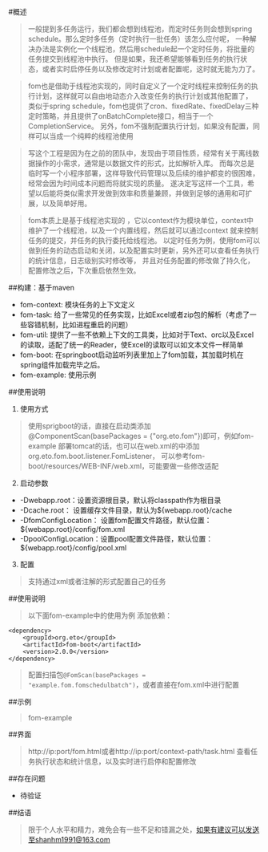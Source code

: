 #概述
> 一般提到多任务运行，我们都会想到线程池，而定时任务则会想到spring schedule。那么定时多任务（定时执行一批任务）该怎么应付呢，
> 一种解决办法是实例化一个线程池，然后用schedule起一个定时任务，将批量的任务提交到线程池中执行。
> 但是如果，我还希望能够看到任务的执行状态，或者实时启停任务以及修改定时计划或者配置呢，这时就无能为力了。

> fom也是借助于线程池实现的，同时自定义了一个定时线程来控制任务的执行计划，这样就可以自由地动态介入改变任务的执行计划或其他配置了，
> 类似于spring schedule，fom也提供了cron、fixedRate、fixedDelay三种定时策略，并且提供了onBatchComplete接口，相当于一个CompletionService。
> 另外，fom不强制配置执行计划，如果没有配置，同样可以当成一个纯粹的线程池使用

> 写这个工程是因为在之前的团队中，发现由于项目性质，经常有关于离线数据操作的小需求，通常是以数据文件的形式，比如解析入库。
> 而每次总是临时写一个小程序部署，这样导致代码管理以及后续的维护都变的很困难，经常会因为时间成本问题而将就实现的质量。
> 遂决定写这样一个工具，希望以后能将类似需求开发做到效率和质量兼顾，并做到足够的通用和可扩展，以及简单好用。

> fom本质上是基于线程池实现的 ，它以context作为模块单位，context中维护了一个线程池，以及一个内置线程，然后就可以通过context
> 就来控制任务的提交，并任务的执行委托给线程池。
> 以定时任务为例，使用fom可以做到任务的动态启动和关闭，以及配置实时更新，另外还可以查看任务执行的统计信息，日志级别实时修改等，
> 并且对任务配置的修改做了持久化，配置修改之后，下次重启依然生效。

##构建：基于maven
* fom-context: 模块任务的上下文定义
* fom-task: 给了一些常见的任务实现，比如Excel或者zip包的解析（考虑了一些容错机制，比如进程重启的问题）
* fom-util: 提供了一些不依赖上下文的工具类，比如对于Text、orc以及Excel的读取，适配了统一的Reader，使Excel的读取可以如文本文件一样简单
* fom-boot: 在springboot启动监听列表里加上了fom加载，其加载时机在spring组件加载完毕之后。
* fom-example: 使用示例

##使用说明
1. 使用方式
> 使用sprigboot的话，直接在启动类添加@ComponentScan(basePackages = {"org.eto.fom"})即可，例如fom-example
> 部署tomcat的话，也可以在web.xml的<listener>中添加org.eto.fom.boot.listener.FomListener，
可以参考fom-boot/resources/WEB-INF/web.xml，可能要做一些修改适配

2. 启动参数
* -Dwebapp.root：设置资源根目录，默认将classpath作为根目录
* -Dcache.root：  设置缓存文件目录，默认为${webapp.root}/cache
* -DfomConfigLocation： 设置fom配置文件路径，默认位置：${webapp.root}/config/fom.xml
* -DpoolConfigLocation：设置pool配置文件路径，默认位置：${webapp.root}/config/pool.xml

3. 配置
> 支持通过xml或者注解的形式配置自己的任务

##使用说明
> 以下面fom-example中的使用为例
> 添加依赖：
```
<dependency>
	<groupId>org.eto</groupId>
	<artifactId>fom-boot</artifactId>
	<version>2.0.0</version>
</dependency>
```
> 配置扫描包`@FomScan(basePackages = "example.fom.fomschedulbatch")`，或者直接在fom.xml中进行配置

##示例
> fom-example

##界面
> http://ip:port/fom.html或者http://ip:port/context-path/task.html
> 查看任务执行状态和统计信息，以及实时进行启停和配置修改

##存在问题
* 待验证

##结语
> 限于个人水平和精力，难免会有一些不足和错漏之处，如果有建议可以发送至shanhm1991@163.com
